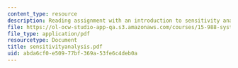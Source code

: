 ```yaml
---
content_type: resource
description: Reading assignment with an introduction to sensitivity analysis.
file: https://ol-ocw-studio-app-qa.s3.amazonaws.com/courses/15-988-system-dynamics-self-study-fall-1998-spring-1999/abda6cf0e50977bf369a53fe6c4deb0a_sensitivityanalysis.pdf
file_type: application/pdf
resourcetype: Document
title: sensitivityanalysis.pdf
uid: abda6cf0-e509-77bf-369a-53fe6c4deb0a
---
```

